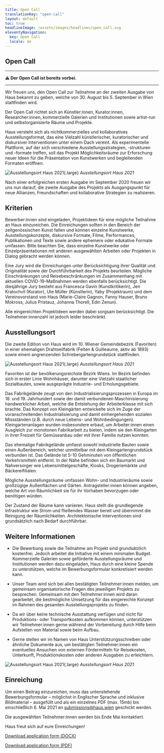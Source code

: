 ```yaml
---
title: Open Call
translationKey: "open-call"
layout: default
toc: true
headlineImage: /assets/images/headlines/open_call.svg
eleventyNavigation:
  key: Open Call
  locale: de
---
```


## Open Call

----

**⚠️ Der Open Call ist bereits vorbei.**

----

Wir freuen uns, den Open Call zur Teilnahme an der zweiten Ausgabe von Haus bekannt zu geben, welche von 30. August bis 5. September in Wien stattfinden wird.

Der Open Call richtet sich an Künstler:innen, Kurator:innen, Researcher:innen, kommerzielle Galerien und Institutionen sowie artist-run und selbstorganisierte Räume und Projekte.

Haus versteht sich als nichtkommerzielles und kollaboratives Ausstellungsformat, das eine Vielzahl künstlerischer, kuratorischer und diskursiver Interventionen unter einem Dach vereint. Als experimentelle Plattform, auf der sich verschiedene Ausstellungsstrategien, -strukturen und -formate treffen, soll das Projekt Möglichkeitsräume zur Erforschung neuer Ideen für die Präsentation von Kunstwerken und begleitenden Formaten eröffnen.

![Ausstellungsort Haus 2021](/assets/images/location/IMG_9300.png){.large}
*Ausstellungsort Haus 2021*

Nach einer erfolgreichen ersten Ausgabe im September 2020 freuen wir uns nun darauf, die zweite Ausgabe des Projekts als Ausgangspunkt für neue Allianzen, Freundschaften und kollaborative Strategien zu realisieren.

## Kriterien

Bewerber:innen sind eingeladen, Projektideen für eine mögliche Teilnahme an Haus einzureichen. Die Einreichungen sollten in den Bereich der zeitgenössischen Kunst fallen und können einzelne Kunstwerke, Ausstellungskonzepte, diskursive Formate, Filme, Performances, Publikationen und Texte sowie andere ephemere oder edukative Formate umfassen. Bitte beachten Sie, dass einzelne Kunstwerke oder Einzelpräsentationen mit anderen ausgewählten Arbeiten oder Projekten in Dialog gebracht werden können.

Eine Jury wird die Einreichungen unter Berücksichtigung ihrer Qualität und Originalität sowie der Durchführbarkeit des Projekts beurteilen. Mögliche Einschränkungen und Reisebeschränkungen im Zusammenhang mit aktuellen COVID-19-Maßnahmen werden ebenfalls berücksichtigt. Die diesjährige Jury besteht aus Francesca Gavin (Kunstkritikerin), Jen Kratochvil (Kurator), Ute Müller (Künstlerin), Yaby (Projektraum) und dem Vereinsvorstand von Haus (Marie-Claire Gagnon, Fanny Hauser, Bruno Mokross, Julius Pristauz, Johanna Thorell, Edin Zenun).

Alle eingereichten Projektideen werden dabei sorgsam berücksichtigt. Die Teilnehmer:innenzahl ist jedoch leider beschränkt.


## Ausstellungsort

Die zweite Edition von Haus wird im 10. Wiener Gemeindebezirk (Favoriten) in einer ehemaligen Drahtseilfabrik (Felten & Guilleaume, aktiv ab 1893) sowie einem angrenzenden Schrebergartengrundstück stattfinden.

![Ausstellungsort Haus 2021](/assets/images/location/IMG_9290.png){.large}
*Ausstellungsort Haus 2021*

Favoriten ist der bevölkerungsreichste Bezirk Wiens. Im Bezirk befinden sich in erster Linie Wohnhäuser, darunter eine Vielzahl staatlicher Sozialbauten, sowie ausgeprägte Industrie- und Erholungsgebiete.

Das Fabrikgelände zeugt von den Industrialisierungsprozessen in Europa im 18. und 19. Jahrhundert sowie der damit verbundenen Maschinisierung handwerklicher Arbeit, welche die Entstehung der Arbeiterklasse mit sich brachte. Das Konzept von Kleingärten entwickelte sich im Zuge der voranschreitenden Industrialisierung und damit einhergehenden sozialen Missständen (z.B. durch neue Lebens- und Wohnbedingungen). Kleingartenanlagen wurden insbesondere erbaut, um Arbeiter:innen einen Ausgleich zur monotonen Fabrikarbeit zu bieten, indem sie den Kleingarten in ihrer Freizeit für Gemüseanbau oder mit ihrer Familie nutzen konnten.

Das ehemalige Fabrikgelände umfasst sowohl industrielle Bauten sowie einen Außenbereich, welcher unmittelbar mit dem Kleingartengrundstück verbunden ist. Das Gelände ist 5-10 Gehminuten von öffentlichen Verkehrsmitteln entfernt. In der Nähe befinden sich ein Baumarkt und Nahversorger wie Lebensmittelgeschäfte, Kiosks, Drogeriemärkte und Bäckereifilialen.

Mögliche Ausstellungsräume umfassen Wohn- und Industrieräume sowie großzügige Außenflächen und Gärten. Antragsteller:innen können angeben, welche Art von Räumlichkeit sie für ihr Vorhaben bevorzugen oder benötigen würden.

Der Zustand der Räume kann variieren. Haus stellt die grundlegende Infrastruktur wie Strom und fließendes Wasser bereit und übernimmt die Reinigung der Räumlichkeiten. Architektonische Interventionen sind grundsätzlich nach Bedarf durchführbar.


## Weitere Informationen

- Die Bewerbung sowie die Teilnahme am Projekt sind grundsätzlich kostenfrei. Jedoch arbeitet die Initiative mit einem minimalen Budget. Kommerzielle Galerien sowie geförderte Ausstellungsräume und Institutionen werden dazu eingeladen, Haus durch eine kleine Spende zu unterstützen, welche im Bewerbungsformular konkretisiert werden kann.

- Unser Team wird sich bei allen bestätigten Teilnehmer:innen melden, um gemeinsam organisatorische Fragen des jeweiligen Projekts zu besprechen. Gemeinsam mit den Teilnehmer:innen wird daran gearbeitet, die bestmögliche Umsetzung für das eingereichte Konzept im Rahmen des gesamten Ausstellungsprojekts zu finden.

- Da wir über keine technische Ausstattung verfügen und nicht für Produktions- oder Transportkosten aufkommen können, unterstützen wir Teilnehmer:innen gerne während der Vorbereitung durch Hilfe beim Aufstellen von Material sowie beim Aufbau.

- Gerne stellen wir im Namen von Haus Unterstützungsschreiben oder ähnliche Dokumente aus, um bestätigten Teilnehmer:innen ein eventuelles Ansuchen von externen Fördermitteln für Reisekosten, Unterkunft, Produktionskosten oder anderen Ausgaben zu erleichtern.

![Ausstellungsort Haus 2021](/assets/images/location/IMG_9256.png){.large}
*Ausstellungsort Haus 2021*


## Einreichung

Um einen Beitrag einzureichen, muss das untenstehende Bewerbungsformular – möglichst in Englischer Sprache und inklusive Bildmaterial – ausgefüllt und als ein einzelnes PDF (max. 15mb) bis einschließlich 6. Mai 2021 an <a href="mailto:submissions@haus.wien">submissions@haus.wien</a> geschickt werden.

Die ausgewählten Teilnehmer:innen werden bis Ende Mai kontaktiert.

Haus freut sich auf eure Einreichungen!

<a class="u-nodeco c-button" href="/assets/documents/en_application_form_haus_2021.docx" data-no-swup="true">Download application form (DOCX) <i class="las la-download"></i></a>

<a class="u-nodeco c-button" href="/assets/documents/en_application_form_haus_2021.pdf" data-no-swup="true">Download application form (PDF) <i class="las la-download"></i></a>
